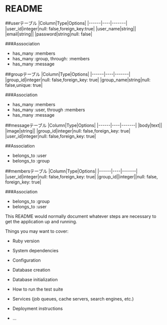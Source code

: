 # README

##userテーブル
|Column|Type|Options|
|------|----|-------|
|user_id|integer|null: false,foreign_key:true|
|user_name|string||
|email|string||
|password|string|null: false|

###Asssociation
- has_many :members
- has_many :group, through: :members
- has_many :message

##groupテーブル
|Column|Type|Options|
|------|----|-------|
|group_id|integer|null: false,foreign_key: true|
|group_name|string|null: false,unique: true|

###Association
- has_many :members
- has_many :user, through :members
- has_many :message

##messageテーブル
|Column|Type|Options|
|------|----|-------|
|body|text||
|image|string||
|group_id|integer|null: false,foreign_key: true|
|user_id|integer|null: false,foreign_key: true|

##Association
- belongs_to :user
- belongs_to :group

##membersテーブル
|Column|Type|Options|
|------|----|-------|
|user_id|integer|null: false,foreign_key: true|
|group_id||integer||null: false, foreign_key: true|

###Association
- belongs_to :group
- belongs_to :user

This README would normally document whatever steps are necessary to get the
application up and running.

Things you may want to cover:

* Ruby version

* System dependencies

* Configuration

* Database creation

* Database initialization

* How to run the test suite

* Services (job queues, cache servers, search engines, etc.)

* Deployment instructions

* ...
